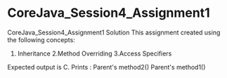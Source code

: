# CoreJava_Session4_Assignment1
CoreJava_Session4_Assignment1 Solution
This assignment created using the following concepts:
 1. Inheritance
 2.Method Overriding
 3.Access Specifiers

Expected output is 
C. Prints : Parent's method2()
            Parent's method1()
